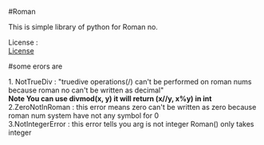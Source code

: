 #Roman

This is simple library of python for Roman no.

License : 
<br>
<a href="https://github.com/Kira5-cmd/Roman/blob/main/README.md">License</a>

#some erors are 
<div id="erors">
1. NotTrueDiv : "truedive operations(/) can't be performed on roman nums because roman no can't be written as decimal"<br>

<b>
Note
You can use divmod(x, y) it will return (x//y, x%y) in int
</b><br>
2.ZeroNotInRoman : this error means zero can't be written as zero because roman num system have not any symbol for 0
<br>
3.NotIntegerError : this error tells you arg is not integer Roman() only takes integer
</div>